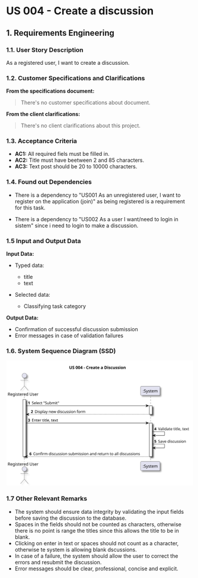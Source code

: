 # US 004 - Create a discussion 

## 1. Requirements Engineering


### 1.1. User Story Description


As a registered user, I want to create a discussion.



### 1.2. Customer Specifications and Clarifications 


**From the specifications document:**

>	There's no customer specifications about document.


**From the client clarifications:**

>  There's no client clarifications about this project.

### 1.3. Acceptance Criteria


* **AC1:** All required fiels must be filled in.
* **AC2:** Title must have beetween 2 and 85 characters.
* **AC3:** Text post should be 20 to 10000 characters.



### 1.4. Found out Dependencies

* There is a dependency to "US001 As an unregistered user, I want to register on the application (join)" as being registered is a requirement for this task.

* There is a dependency to "US002 As a user I want/need to login in sistem" since i need to login to make a discussion.



### 1.5 Input and Output Data


**Input Data:**

* Typed data:
	* title
	* text

	
* Selected data:
	* Classifying task category 


**Output Data:**

* Confirmation of successful discussion submission
* Error messages in case of validation failures


### 1.6. System Sequence Diagram (SSD)


![System Sequence Diagram - Alternative One](svg/us004-system-sequence-diagram.svg)




### 1.7 Other Relevant Remarks

* The system should ensure data integrity by validating the input fields before saving the discussion to the database.
* Spaces in the fields should not be counted as characters, otherwise there is no point is range the titles since this allows the title to be in blank. 
* Clicking on enter in text or spaces should not count as a character, otherwise te system is allowing blank dscussions.
* In case of a failure, the system should allow the user to correct the errors and resubmit the discussion.
* Error messages should be clear, professional, concise and explicit. 
